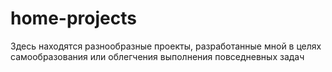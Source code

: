 # home-projects

Здесь находятся разнообразные проекты, разработанные мной в целях самообразования или облегчения выполнения повседневных задач
